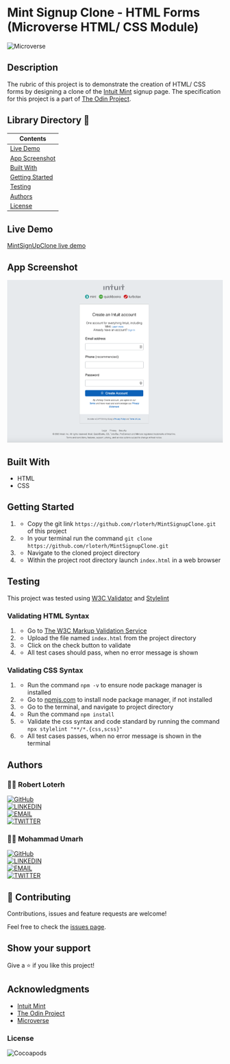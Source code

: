 # Mint Signup Clone - HTML Forms (Microverse HTML/ CSS Module)

![Microverse](https://img.shields.io/badge/-Microverse-007bff?style=for-the-badge)


## Description
The rubric of this project is to demonstrate the creation of HTML/ CSS forms by designing a clone of the [Intuit Mint](https://mint.intuit.com/) signup page. The specification for this project is a part of [The Odin Project](https://www.theodinproject.com/).


## Library Directory 📙

| Contents                  |
| ------------------------- |
| [Live Demo](#live-demo) |
| [App Screenshot](#app-screenshot) |
| [Built With](#built-with)   |
| [Getting Started](#getting-started)   |
| [Testing](#testing)   |
| [Authors](#authors)       |
| [License](#license)       |



## Live Demo
[MintSignUpClone live demo](https://brave-lovelace-cb006a.netlify.app/)


## App Screenshot
![img](screenshot.png)


## Built With

- HTML
- CSS


## Getting Started

1. - Copy the git link `https://github.com/rloterh/MintSignupClone.git` of this project
2. - In your terminal run the command `git clone https://github.com/rloterh/MintSignupClone.git`
3. - Navigate to the cloned project directory
4. - Within the project root directory launch `index.html` in a web browser


## Testing

This project was tested using [W3C Validator](https://validator.w3.org/) and [Stylelint](https://stylelint.io/)
 

### Validating HTML Syntax

1. - Go to [The W3C Markup Validation Service](https://validator.w3.org/#validate_by_upload)
2. - Upload the file named `index.html` from the project directory
3. - Click on the check button to validate
4. - All test cases should pass, when no error message is shown 

### Validating CSS Syntax

1. - Run the command `npm -v` to ensure node package manager is installed
2. - Go to [npmjs.com](https://www.npmjs.com/get-npm) to install node package manager, if not installed
3. - Go to the terminal, and navigate to project directory
4. - Run the command `npm install`
5. - Validate the css syntax and code standard by running the command `npx stylelint "**/*.{css,scss}"`
6. - All test cases passes, when no error message is shown in the terminal


## Authors

### 👨‍💻 Robert Loterh

[![GitHub](https://img.shields.io/badge/-GitHub-000?style=for-the-badge&logo=GitHub&logoColor=white)](https://github.com/rloterh) <br>
[![LINKEDIN](https://img.shields.io/badge/-LINKEDIN-0077B5?style=for-the-badge&logo=Linkedin&logoColor=white)](https://www.linkedin.com/in/robert-loterh/) <br>
[![EMAIL](https://img.shields.io/badge/-EMAIL-D14836?style=for-the-badge&logo=Mail.Ru&logoColor=white)](mailto:rloterh@gmail.com) <br>
[![TWITTER](https://img.shields.io/badge/-TWITTER-1DA1F2?style=for-the-badge&logo=Twitter&logoColor=white)](https://twitter.com/RLoterh) <br>


 ### 👨‍💻 Mohammad Umarh

[![GitHub](https://img.shields.io/badge/-GitHub-000?style=for-the-badge&logo=GitHub&logoColor=white)](https://github.com/mohammadumar28) <br>
[![LINKEDIN](https://img.shields.io/badge/-LINKEDIN-0077B5?style=for-the-badge&logo=Linkedin&logoColor=white)](https://www.linkedin.com/in/mdumar28/) <br>
[![EMAIL](https://img.shields.io/badge/-EMAIL-D14836?style=for-the-badge&logo=Mail.Ru&logoColor=white)](mailto:mohammadumar28@gmail.com) <br>
[![TWITTER](https://img.shields.io/badge/-TWITTER-1DA1F2?style=for-the-badge&logo=Twitter&logoColor=white)](https://twitter.com/Mohammadumar28)<br>


## 🤝 Contributing

Contributions, issues and feature requests are welcome!

Feel free to check the [issues page](https://github.com/rloterh/MintSignupClone/issues/new).


## Show your support

Give a ⭐️ if you like this project!

## Acknowledgments
- [Intuit Mint](https://mint.intuit.com/)
- [The Odin Project](https://www.theodinproject.com/)
- [Microverse](https://www.microverse.org/)


### License

![Cocoapods](https://img.shields.io/cocoapods/l/AFNetworking?color=red&style=for-the-badge)
